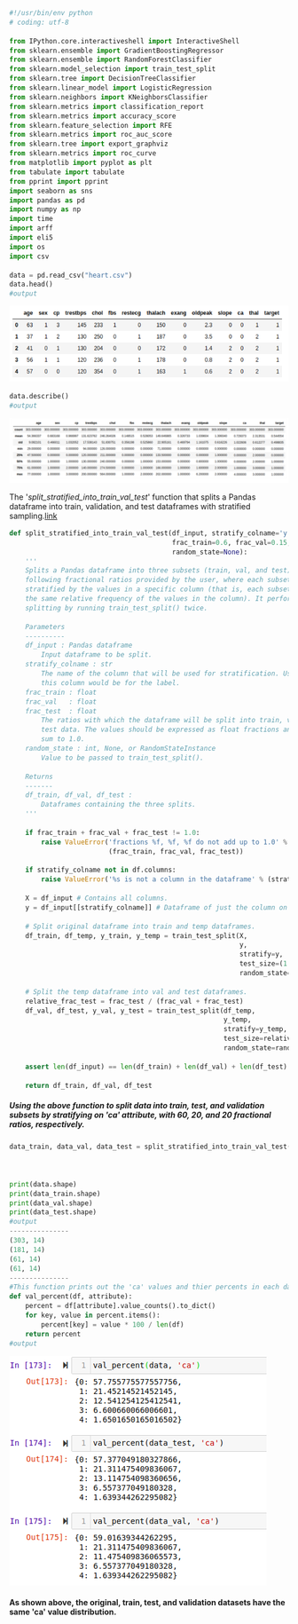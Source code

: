 ```python
#!/usr/bin/env python
# coding: utf-8

from IPython.core.interactiveshell import InteractiveShell
from sklearn.ensemble import GradientBoostingRegressor
from sklearn.ensemble import RandomForestClassifier
from sklearn.model_selection import train_test_split
from sklearn.tree import DecisionTreeClassifier
from sklearn.linear_model import LogisticRegression
from sklearn.neighbors import KNeighborsClassifier
from sklearn.metrics import classification_report
from sklearn.metrics import accuracy_score
from sklearn.feature_selection import RFE
from sklearn.metrics import roc_auc_score
from sklearn.tree import export_graphviz
from sklearn.metrics import roc_curve
from matplotlib import pyplot as plt
from tabulate import tabulate
from pprint import pprint
import seaborn as sns
import pandas as pd
import numpy as np
import time
import arff
import eli5
import os
import csv

data = pd.read_csv("heart.csv")
data.head()
#output
```
<img src="https://github.com/Askarafshar/DataMining706/blob/master/Part%202:%20Project%20draft/img/data.png">

```python
data.describe()
#output
```
<img src="https://github.com/Askarafshar/DataMining706/blob/master/Project-Plan/output/attributes.png">

 The '_split_stratified_into_train_val_test_' function that splits a Pandas dataframe into train, validation, and test dataframes with stratified sampling.[link](https://stackoverflow.com/questions/38250710/how-to-split-data-into-3-sets-train-validation-and-test)
```python
def split_stratified_into_train_val_test(df_input, stratify_colname='y',
                                         frac_train=0.6, frac_val=0.15, frac_test=0.25,
                                         random_state=None):
    '''
    Splits a Pandas dataframe into three subsets (train, val, and test)
    following fractional ratios provided by the user, where each subset is
    stratified by the values in a specific column (that is, each subset has
    the same relative frequency of the values in the column). It performs this
    splitting by running train_test_split() twice.

    Parameters
    ----------
    df_input : Pandas dataframe
        Input dataframe to be split.
    stratify_colname : str
        The name of the column that will be used for stratification. Usually
        this column would be for the label.
    frac_train : float
    frac_val   : float
    frac_test  : float
        The ratios with which the dataframe will be split into train, val, and
        test data. The values should be expressed as float fractions and should
        sum to 1.0.
    random_state : int, None, or RandomStateInstance
        Value to be passed to train_test_split().

    Returns
    -------
    df_train, df_val, df_test :
        Dataframes containing the three splits.
    '''

    if frac_train + frac_val + frac_test != 1.0:
        raise ValueError('fractions %f, %f, %f do not add up to 1.0' % \
                         (frac_train, frac_val, frac_test))

    if stratify_colname not in df.columns:
        raise ValueError('%s is not a column in the dataframe' % (stratify_colname))

    X = df_input # Contains all columns.
    y = df_input[[stratify_colname]] # Dataframe of just the column on which to stratify.

    # Split original dataframe into train and temp dataframes.
    df_train, df_temp, y_train, y_temp = train_test_split(X,
                                                          y,
                                                          stratify=y,
                                                          test_size=(1.0 - frac_train),
                                                          random_state=random_state)

    # Split the temp dataframe into val and test dataframes.
    relative_frac_test = frac_test / (frac_val + frac_test)
    df_val, df_test, y_val, y_test = train_test_split(df_temp,
                                                      y_temp,
                                                      stratify=y_temp,
                                                      test_size=relative_frac_test,
                                                      random_state=random_state)

    assert len(df_input) == len(df_train) + len(df_val) + len(df_test)

    return df_train, df_val, df_test
 ```   
    
##### Using the above function to split data into train, test, and validation subsets by stratifying on                               'ca' attribute, with 60, 20, and 20 fractional ratios, respectively.

```python
data_train, data_val, data_test = split_stratified_into_train_val_test(data, stratify_colname='ca', 
                                                                       frac_train=0.60, frac_val=0.20, 
                                                                       frac_test=0.20)

print(data.shape)
print(data_train.shape)
print(data_val.shape)
print(data_test.shape)
#output
---------------
(303, 14)
(181, 14)
(61, 14)
(61, 14)
---------------
#This function prints out the 'ca' values and thier percents in each datasets.
def val_percent(df, attribute):
    percent = df[attribute].value_counts().to_dict()
    for key, value in percent.items():
        percent[key] = value * 100 / len(df)
    return percent
#output
```
<img src="https://github.com/Askarafshar/DataMining706/blob/master/Part%202:%20Project%20draft/img/val_percent.png" align="">

#### As shown above, the original, train, test, and validation datasets have the same 'ca' value distribution. 



